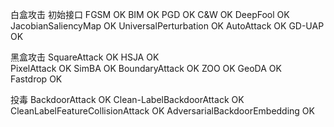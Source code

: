 白盒攻击                            初始接口
FGSM                                OK
BIM                                 OK
PGD                                 OK
C&W                                 OK
DeepFool                            OK
JacobianSaliencyMap                 OK
UniversalPerturbation               OK
AutoAttack                          OK 
GD-UAP                              OK

黑盒攻击
SquareAttack                        OK
HSJA                                OK      
PixelAttack                         OK
SimBA                               OK
BoundaryAttack                      OK
ZOO                                 OK
GeoDA                               OK  
Fastdrop                            OK

投毒
BackdoorAttack                      OK
Clean-LabelBackdoorAttack           OK
CleanLabelFeatureCollisionAttack    OK
AdversarialBackdoorEmbedding        OK